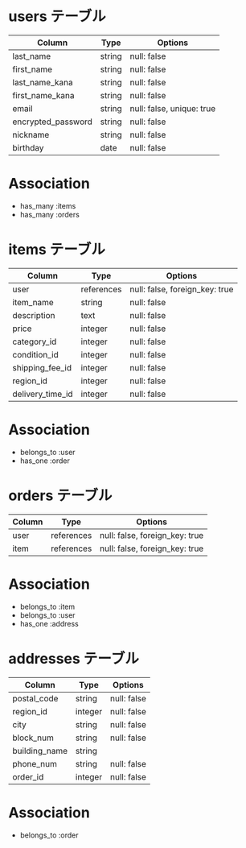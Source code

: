 # users テーブル

| Column             | Type   | Options                   |
| ------------------ | ------ | ------------------------- |
| last_name          | string | null: false               |
| first_name         | string | null: false               |
| last_name_kana     | string | null: false               |
| first_name_kana    | string | null: false               |
| email              | string | null: false, unique: true |
| encrypted_password | string | null: false               |
| nickname           | string | null: false               |
| birthday           | date   | null: false               |

# Association
- has_many :items
- has_many :orders

# items テーブル

| Column             | Type       | Options                        |
| ------------------ | ---------- | ------------------------------ |
| user               | references | null: false, foreign_key: true |
| item_name          | string     | null: false                    |
| description        | text       | null: false                    |
| price              | integer    | null: false                    |
| category_id        | integer    | null: false                    |
| condition_id       | integer    | null: false                    |
| shipping_fee_id    | integer    | null: false                    |
| region_id          | integer    | null: false                    |
| delivery_time_id   | integer    | null: false                    | 

# Association

- belongs_to :user
- has_one    :order

# orders テーブル

| Column             | Type       | Options                        |
| ------------------ | ---------- | ------------------------------ |
| user               | references | null: false, foreign_key: true |
| item               | references | null: false, foreign_key: true |

# Association

- belongs_to :item
- belongs_to :user
- has_one    :address

# addresses テーブル

| Column        | Type       | Options                  |
| ------------- | ---------- | ------------------------ |
| postal_code   | string     | null: false              |
| region_id     | integer    | null: false              |
| city          | string     | null: false              |
| block_num     | string     | null: false              |
| building_name | string     |                          |
| phone_num     | string     | null: false              |
| order_id      | integer    | null: false              |

# Association

- belongs_to :order
